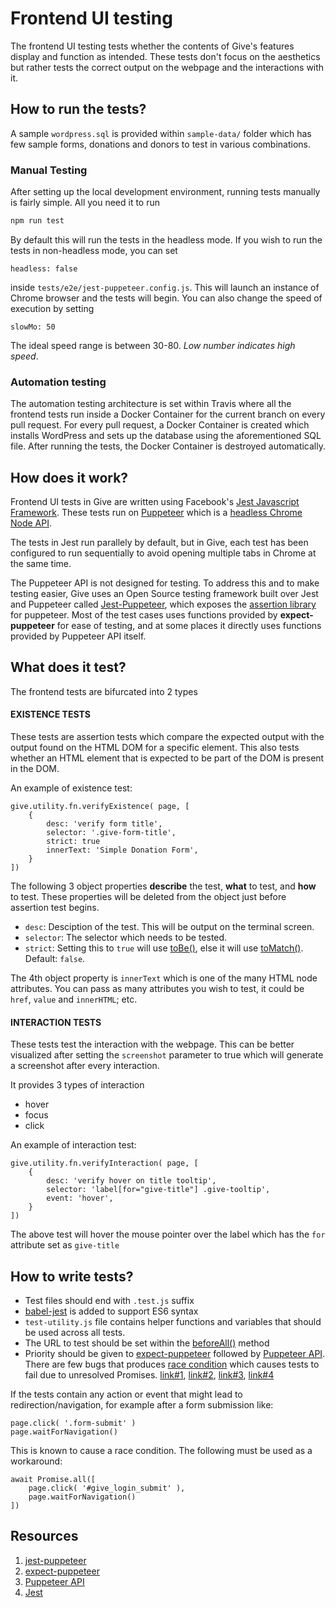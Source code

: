 # Frontend UI testing

The frontend UI testing tests whether the contents of Give's features display and function as intended. These tests don't focus on the aesthetics but rather tests the correct output on the webpage and the interactions with it.

## How to run the tests?

A sample `wordpress.sql` is provided within `sample-data/` folder which has few sample forms, donations and donors to test in various combinations.

### Manual Testing
After setting up the local development environment, running tests manually is fairly simple. All you need it to run

```sh
npm run test
```

By default this will run the tests in the headless mode.
If you wish to run the tests in non-headless mode, you can set
```
headless: false
```
inside `tests/e2e/jest-puppeteer.config.js`.
This will launch an instance of Chrome browser and the tests will begin.
You can also change the speed of execution by setting
```
slowMo: 50
```
The ideal speed range is between 30-80. _Low number indicates high speed_.

### Automation testing
The automation testing architecture is set within Travis where all the frontend tests run inside a Docker Container for the current branch on every pull request. For every pull request, a Docker Container is created which installs WordPress and sets up the database using the aforementioned SQL file. After running the tests, the Docker Container is destroyed automatically.

## How does it work?
Frontend UI tests in Give are written using Facebook's [Jest Javascript Framework](https://jestjs.io/). These tests run on [Puppeteer](https://developers.google.com/web/tools/puppeteer/) which is a [headless Chrome Node API](https://github.com/GoogleChrome/puppeteer).

The tests in Jest run parallely by default, but in Give, each test has been configured to run sequentially to avoid opening multiple tabs in Chrome at the same time.

The Puppeteer API is not designed for testing. To address this and to make testing easier, Give uses an Open Source testing framework built over Jest and Puppeteer called [Jest-Puppeteer](https://github.com/smooth-code/jest-puppeteer), which exposes the [assertion library](https://github.com/smooth-code/jest-puppeteer/blob/master/packages/expect-puppeteer/README.md#api) for puppeteer.
Most of the test cases uses functions provided by **expect-puppeteer** for ease of testing, and at some places it directly uses functions provided by Puppeteer API itself.

## What does it test?
The frontend tests are bifurcated into 2 types
#### EXISTENCE TESTS
These tests are assertion tests which compare the expected output with the output found on the HTML DOM for a specific element. This also tests whether an HTML element that is expected to be part of the DOM is present in the DOM.  

An example of existence test:

```JS
give.utility.fn.verifyExistence( page, [
	{
		desc: 'verify form title',
		selector: '.give-form-title',
		strict: true
		innerText: 'Simple Donation Form',
	}
])
```
The following 3 object properties **describe** the test, **what** to test, and **how** to test. These properties will be deleted from the object just before assertion test begins.

- `desc`: Desciption of the test. This will be output on the terminal screen.
- `selector`: The selector which needs to be tested.
- `strict`: Setting this to `true` will use [toBe()](https://jestjs.io/docs/en/expect#tobevalue), else it will use [toMatch()](https://jestjs.io/docs/en/expect#tomatchregexporstring). Default: `false`.

The 4th object property is `innerText` which is one of the many HTML node attributes. You can pass as many attributes you wish to test, it could be `href`, `value` and `innerHTML`; etc.

#### INTERACTION TESTS
These tests test the interaction with the webpage. This can be better visualized after setting the `screenshot` parameter to true which will generate a screenshot after every interaction.

It provides 3 types of interaction
- hover
- focus
- click

An example of interaction test:

```JS
give.utility.fn.verifyInteraction( page, [
	{
		desc: 'verify hover on title tooltip',
		selector: 'label[for="give-title"] .give-tooltip',
		event: 'hover',
	}
])
```
The above test will hover the mouse pointer over the label which has the `for` attribute set as `give-title`

## How to write tests?
- Test files should end with `.test.js` suffix
- [babel-jest](https://www.npmjs.com/package/babel-jest) is added to support ES6 syntax
- `test-utility.js` file contains helper functions and variables that should be used across all tests.
- The URL to test should be set within the [beforeAll()](https://jestjs.io/docs/en/api#beforeallfn-timeout) method
- Priority should be given to [expect-puppeteer](https://github.com/smooth-code/jest-puppeteer/blob/master/packages/expect-puppeteer/README.md#api) followed by [Puppeteer API](https://github.com/GoogleChrome/puppeteer/blob/master/docs/api.md#puppeteer-api-tip-of-tree). There are few bugs that produces [race condition](https://en.wikipedia.org/wiki/Race_condition) which causes tests to fail due to unresolved Promises. [link#1](https://github.com/GoogleChrome/puppeteer/issues/1412#issuecomment-345287522), [link#2](https://github.com/GoogleChrome/puppeteer/issues/1412#issuecomment-345294748), [link#3](https://github.com/GoogleChrome/puppeteer/issues/1412#issuecomment-345299369), [link#4](https://github.com/GoogleChrome/puppeteer/issues/1412#issuecomment-402725036)

If the tests contain any action or event that might lead to redirection/navigation, for example after a form submission like:

```JS
page.click( '.form-submit' )
page.waitForNavigation()
```

This is known to cause a race condition. The following must be used as a workaround:

```JS
await Promise.all([
	page.click( '#give_login_submit' ),
	page.waitForNavigation()
])
```

## Resources
1. [jest-puppeteer](https://github.com/smooth-code/jest-puppeteer)
2. [expect-puppeteer](https://github.com/smooth-code/jest-puppeteer/blob/master/packages/expect-puppeteer/README.md#api)
3. [Puppeteer API](https://github.com/GoogleChrome/puppeteer/blob/master/docs/api.md#puppeteer-api-tip-of-tree)
4. [Jest](https://jestjs.io/docs/en/getting-started)